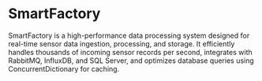 # SmartFactory
SmartFactory is a high-performance data processing system designed for real-time sensor data ingestion, processing, and storage. It efficiently handles thousands of incoming sensor records per second, integrates with RabbitMQ, InfluxDB, and SQL Server, and optimizes database queries using ConcurrentDictionary for caching.
